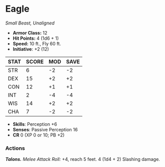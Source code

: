 # Eagle

*Small Beast, Unaligned*

- **Armor Class:** 12
- **Hit Points:** 4 (1d6 + 1)
- **Speed:** 10 ft., Fly 60 ft.
- **Initiative**: +2 (12)

|STAT|SCORE|MOD|SAVE|
| --- | --- | --- | ---- |
| STR | 6 | -2 | -2 |
| DEX | 15 | +2 | +2 |
| CON | 12 | +1 | +1 |
| INT | 2 | -4 | -4 |
| WIS | 14 | +2 | +2 |
| CHA | 7 | -2 | -2 |

- **Skills**: Perception +6
- **Senses**: Passive Perception 16
- **CR** 0 (XP 0 or 10; PB +2)

### Actions

***Talons.*** *Melee Attack Roll:* +4, reach 5 feet. 4 (1d4 + 2) Slashing damage.
